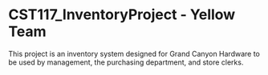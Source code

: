 # CST117_InventoryProject - Yellow Team

This project is an inventory system designed for Grand Canyon Hardware to be used by management, the purchasing department, and store clerks.

